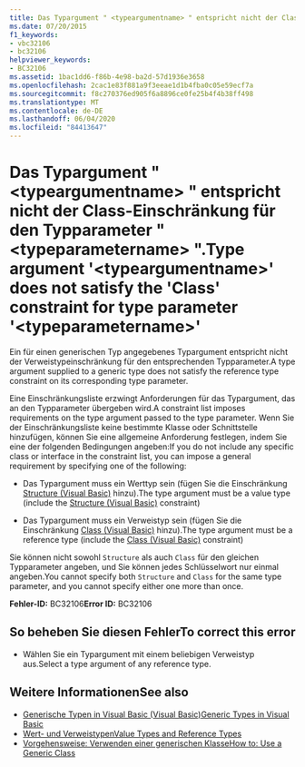 ```yaml
---
title: Das Typargument " <typeargumentname> " entspricht nicht der Class-Einschränkung für den Typparameter " <typeparametername> ".
ms.date: 07/20/2015
f1_keywords:
- vbc32106
- bc32106
helpviewer_keywords:
- BC32106
ms.assetid: 1bac1dd6-f86b-4e98-ba2d-57d1936e3658
ms.openlocfilehash: 2cac1e83f881a9f3eeae1d1b4fba0c05e59ecf7a
ms.sourcegitcommit: f8c270376ed905f6a8896ce0fe25b4f4b38ff498
ms.translationtype: MT
ms.contentlocale: de-DE
ms.lasthandoff: 06/04/2020
ms.locfileid: "84413647"
---
```

# <a name="type-argument-typeargumentname-does-not-satisfy-the-class-constraint-for-type-parameter-typeparametername"></a><span data-ttu-id="7ad7c-102">Das Typargument " \<typeargumentname> " entspricht nicht der Class-Einschränkung für den Typparameter " \<typeparametername> ".</span><span class="sxs-lookup"><span data-stu-id="7ad7c-102">Type argument '\<typeargumentname>' does not satisfy the 'Class' constraint for type parameter '\<typeparametername>'</span></span>
<span data-ttu-id="7ad7c-103">Ein für einen generischen Typ angegebenes Typargument entspricht nicht der Verweistypeinschränkung für den entsprechenden Typparameter.</span><span class="sxs-lookup"><span data-stu-id="7ad7c-103">A type argument supplied to a generic type does not satisfy the reference type constraint on its corresponding type parameter.</span></span>  
  
 <span data-ttu-id="7ad7c-104">Eine Einschränkungsliste erzwingt Anforderungen für das Typargument, das an den Typparameter übergeben wird.</span><span class="sxs-lookup"><span data-stu-id="7ad7c-104">A constraint list imposes requirements on the type argument passed to the type parameter.</span></span> <span data-ttu-id="7ad7c-105">Wenn Sie der Einschränkungsliste keine bestimmte Klasse oder Schnittstelle hinzufügen, können Sie eine allgemeine Anforderung festlegen, indem Sie eine der folgenden Bedingungen angeben:</span><span class="sxs-lookup"><span data-stu-id="7ad7c-105">If you do not include any specific class or interface in the constraint list, you can impose a general requirement by specifying one of the following:</span></span>  
  
- <span data-ttu-id="7ad7c-106">Das Typargument muss ein Werttyp sein (fügen Sie die Einschränkung [Structure (Visual Basic)](../language-reference/statements/structure-statement.md) hinzu).</span><span class="sxs-lookup"><span data-stu-id="7ad7c-106">The type argument must be a value type (include the [Structure (Visual Basic)](../language-reference/statements/structure-statement.md) constraint)</span></span>  
  
- <span data-ttu-id="7ad7c-107">Das Typargument muss ein Verweistyp sein (fügen Sie die Einschränkung [Class (Visual Basic)](../language-reference/statements/class-statement.md) hinzu).</span><span class="sxs-lookup"><span data-stu-id="7ad7c-107">The type argument must be a reference type (include the [Class (Visual Basic)](../language-reference/statements/class-statement.md) constraint)</span></span>  
  
 <span data-ttu-id="7ad7c-108">Sie können nicht sowohl `Structure` als auch `Class` für den gleichen Typparameter angeben, und Sie können jedes Schlüsselwort nur einmal angeben.</span><span class="sxs-lookup"><span data-stu-id="7ad7c-108">You cannot specify both `Structure` and `Class` for the same type parameter, and you cannot specify either one more than once.</span></span>  
  
 <span data-ttu-id="7ad7c-109">**Fehler-ID:** BC32106</span><span class="sxs-lookup"><span data-stu-id="7ad7c-109">**Error ID:** BC32106</span></span>  
  
## <a name="to-correct-this-error"></a><span data-ttu-id="7ad7c-110">So beheben Sie diesen Fehler</span><span class="sxs-lookup"><span data-stu-id="7ad7c-110">To correct this error</span></span>  
  
- <span data-ttu-id="7ad7c-111">Wählen Sie ein Typargument mit einem beliebigen Verweistyp aus.</span><span class="sxs-lookup"><span data-stu-id="7ad7c-111">Select a type argument of any reference type.</span></span>  
  
## <a name="see-also"></a><span data-ttu-id="7ad7c-112">Weitere Informationen</span><span class="sxs-lookup"><span data-stu-id="7ad7c-112">See also</span></span>

- [<span data-ttu-id="7ad7c-113">Generische Typen in Visual Basic (Visual Basic)</span><span class="sxs-lookup"><span data-stu-id="7ad7c-113">Generic Types in Visual Basic</span></span>](../programming-guide/language-features/data-types/generic-types.md)
- [<span data-ttu-id="7ad7c-114">Wert- und Verweistypen</span><span class="sxs-lookup"><span data-stu-id="7ad7c-114">Value Types and Reference Types</span></span>](../programming-guide/language-features/data-types/value-types-and-reference-types.md)
- [<span data-ttu-id="7ad7c-115">Vorgehensweise: Verwenden einer generischen Klasse</span><span class="sxs-lookup"><span data-stu-id="7ad7c-115">How to: Use a Generic Class</span></span>](../programming-guide/language-features/data-types/how-to-use-a-generic-class.md)
